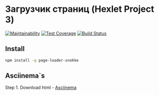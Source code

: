 # Загрузчик страниц (Hexlet Project 3)

[![Maintainability](https://api.codeclimate.com/v1/badges/f3f0d04da86250976590/maintainability)](https://codeclimate.com/github/Snokke/project-lvl3-s358/maintainability)
[![Test Coverage](https://api.codeclimate.com/v1/badges/f3f0d04da86250976590/test_coverage)](https://codeclimate.com/github/Snokke/project-lvl3-s358/test_coverage)
[![Build Status](https://travis-ci.org/Snokke/project-lvl3-s358.svg?branch=master)](https://travis-ci.org/Snokke/project-lvl3-s358)

## Install
```sh
npm install -g page-loader-snokke
```

## Asciinema`s
Step 1. Download html - [Asciinema](https://asciinema.org/a/th1vMEzRVOHX8JRhyjdf1pBgp?speed=3)